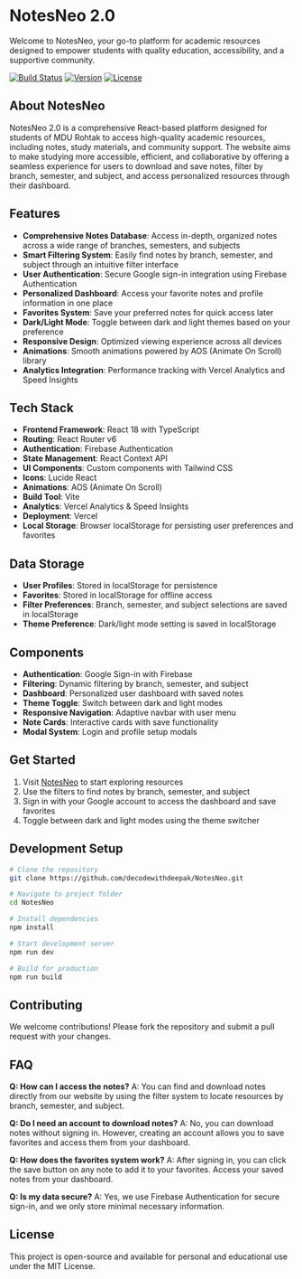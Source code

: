 # NotesNeo 2.0

Welcome to NotesNeo, your go-to platform for academic resources designed to empower students with quality education, accessibility, and a supportive community.

[![Build Status](https://img.shields.io/badge/build-passing-brightgreen)](https://notesneo.vercel.app)
[![Version](https://img.shields.io/badge/version-2.0.0-blue)](https://notesneo.vercel.app)
[![License](https://img.shields.io/badge/license-MIT-yellow)](https://notesneo.vercel.app)

## About NotesNeo
NotesNeo 2.0 is a comprehensive React-based platform designed for students of MDU Rohtak to access high-quality academic resources, including notes, study materials, and community support. The website aims to make studying more accessible, efficient, and collaborative by offering a seamless experience for users to download and save notes, filter by branch, semester, and subject, and access personalized resources through their dashboard.

## Features
- **Comprehensive Notes Database**: Access in-depth, organized notes across a wide range of branches, semesters, and subjects
- **Smart Filtering System**: Easily find notes by branch, semester, and subject through an intuitive filter interface
- **User Authentication**: Secure Google sign-in integration using Firebase Authentication
- **Personalized Dashboard**: Access your favorite notes and profile information in one place
- **Favorites System**: Save your preferred notes for quick access later
- **Dark/Light Mode**: Toggle between dark and light themes based on your preference
- **Responsive Design**: Optimized viewing experience across all devices
- **Animations**: Smooth animations powered by AOS (Animate On Scroll) library
- **Analytics Integration**: Performance tracking with Vercel Analytics and Speed Insights

## Tech Stack
- **Frontend Framework**: React 18 with TypeScript
- **Routing**: React Router v6
- **Authentication**: Firebase Authentication
- **State Management**: React Context API
- **UI Components**: Custom components with Tailwind CSS
- **Icons**: Lucide React
- **Animations**: AOS (Animate On Scroll)
- **Build Tool**: Vite
- **Analytics**: Vercel Analytics & Speed Insights
- **Deployment**: Vercel
- **Local Storage**: Browser localStorage for persisting user preferences and favorites

## Data Storage
- **User Profiles**: Stored in localStorage for persistence
- **Favorites**: Stored in localStorage for offline access
- **Filter Preferences**: Branch, semester, and subject selections are saved in localStorage
- **Theme Preference**: Dark/light mode setting is saved in localStorage

## Components
- **Authentication**: Google Sign-in with Firebase
- **Filtering**: Dynamic filtering by branch, semester, and subject
- **Dashboard**: Personalized user dashboard with saved notes
- **Theme Toggle**: Switch between dark and light modes
- **Responsive Navigation**: Adaptive navbar with user menu
- **Note Cards**: Interactive cards with save functionality
- **Modal System**: Login and profile setup modals

## Get Started
1. Visit [NotesNeo](https://notesneo.vercel.app) to start exploring resources
2. Use the filters to find notes by branch, semester, and subject
3. Sign in with your Google account to access the dashboard and save favorites
4. Toggle between dark and light modes using the theme switcher

## Development Setup
```bash
# Clone the repository
git clone https://github.com/decodewithdeepak/NotesNeo.git

# Navigate to project folder
cd NotesNeo

# Install dependencies
npm install

# Start development server
npm run dev

# Build for production
npm run build
```

## Contributing
We welcome contributions! Please fork the repository and submit a pull request with your changes.

## FAQ
**Q: How can I access the notes?**
A: You can find and download notes directly from our website by using the filter system to locate resources by branch, semester, and subject.

**Q: Do I need an account to download notes?**
A: No, you can download notes without signing in. However, creating an account allows you to save favorites and access them from your dashboard.

**Q: How does the favorites system work?**
A: After signing in, you can click the save button on any note to add it to your favorites. Access your saved notes from your dashboard.

**Q: Is my data secure?**
A: Yes, we use Firebase Authentication for secure sign-in, and we only store minimal necessary information.

## License
This project is open-source and available for personal and educational use under the MIT License.